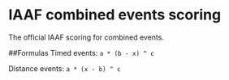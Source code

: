 # IAAF combined events scoring
The official IAAF scoring for combined events.

##Formulas
Timed events: `a * (b - x) ^ c`

Distance events: `a * (x - b) ^ c`